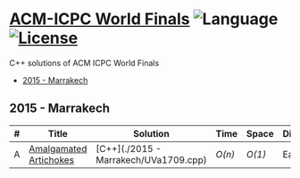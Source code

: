 # [ACM-ICPC World Finals](https://uva.onlinejudge.org/index.php?option=com_onlinejudge&Itemid=8&category=45) ![Language](https://img.shields.io/badge/language-C++%2011-orange.svg) [![License](https://img.shields.io/badge/license-MIT-blue.svg)](./LICENSE.md)

C++ solutions of ACM ICPC World Finals

* [2015 - Marrakech](https://github.com/kamyu104/ACM-ICPC-World-Finals#2015---Marrakech)

## 2015 - Marrakech
| # | Title | Solution | Time | Space | Difficulty | Tag | Note |
|---| ----- | -------- | ---- | ----- | ---------- | --- | ---- |
|A|[Amalgamated Artichokes](https://uva.onlinejudge.org/index.php?option=com_onlinejudge&Itemid=8&category=865&page=show_problem&problem=4782)| [C++](./2015 - Marrakech/UVa1709.cpp)| _O(n)_ | _O(1)_ | Easy | |

